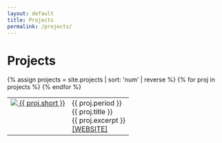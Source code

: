 ```yaml
---
layout: default
title: Projects
permalink: /projects/
---
```


<h1 class="mt-4">Projects</h1>
<!--<table class="project" cellspacing="0" cellpadding="0">-->
  <table class="proj-card" cellspacing="0" cellpadding="0">
    <tbody>
{% assign projects = site.projects | sort: 'num' | reverse %}
{% for proj in projects %}
        <tr>
            <td class="proj-left" align="center" valign="top">
             <a target='_blank' href="{{ proj.ref }}" title="Show Project">
                <span class="proj-logo">
                    <img src="{{ "/" | relative_url }}/assets/images/{{ proj.logo }}" class="project-image" />
                </span>
                {{ proj.short }}
             </a>
            </td>
            <td class="proj-right">
<!--                <div class="alignright">
                    <a class="button" target='_blank' href="{{ proj.ref }}" title="Show Project">
                        <img style="width: 20px; height: 20px; border: none;" src="{{ "/" | relative_url }}assets/images/arrowright.png" />
                    </a>
                </div>
-->
                {{ proj.period }}
                <div class="proj-title">{{ proj.title }}</div>
                   <div>{{ proj.excerpt }}</div>
             <a target='_blank' href="{{ proj.ref }}" title="Show Project">
                    [WEBSITE]
             </a>
           </td>
        </tr>
<!--        <tr>
            <td colspan=2 class="proj-colspan">
                {{ proj.excerpt }}
             </td>
        </tr>
-->
{% endfor %}
    </tbody>
</table>
